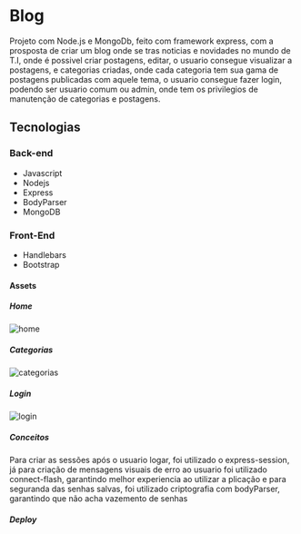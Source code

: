 # Blog
Projeto com Node.js e MongoDb, feito com framework express, com a prosposta de criar um blog onde se tras noticias e novidades no mundo de T.I, onde é possivel criar postagens, editar, o usuario consegue visualizar a postagens, e categorias criadas, onde cada categoria tem sua gama de postagens publicadas com aquele tema, o usuario consegue fazer login, podendo ser usuario comum ou admin, onde tem os privilegios de manutenção de categorias e postagens.  

<h2>Tecnologias</h2> 


<h3>Back-end</h3>
<ul>
    <li>Javascript</li>
    <li>Nodejs</li>
    <li>Express</li>
    <li>BodyParser</li>
    <li>MongoDB</li>
</ul>
<h3>Front-End</h3>
<ul>
    <li>Handlebars</li>
    <li>Bootstrap</li>
</ul>

<h4>Assets</h4>
<h5>Home</h5>

![home](https://github.com/DavidTMaciel/blog/assets/107083288/61f931ff-09fa-4cee-b517-72784cdf7c23)
<h5>Categorias </h5>

![categorias](https://github.com/DavidTMaciel/blog/assets/107083288/c8baade9-473c-47cb-84bc-41421e0950b3)
<h5>Login</h5>

![login](https://github.com/DavidTMaciel/blog/assets/107083288/2fd89b8c-5c13-4368-a28e-a29c57bed98f)

<h5>Conceitos</h5>
<p>Para criar as sessões após o usuario logar, foi utilizado o express-session, já para criação de mensagens visuais de erro ao usuario foi utilizado connect-flash, garantindo melhor experiencia ao utilizar a plicação e para seguranda das senhas salvas, foi utilizado criptografia com bodyParser, garantindo que não acha vazemento de senhas <p>

<h5>Deploy</h5>






